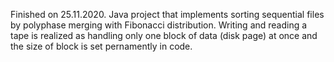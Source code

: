 Finished on 25.11.2020. Java project that implements sorting sequential files by polyphase merging with Fibonacci distribution. Writing and reading a tape is realized as handling only one block of data (disk page) at once and the size of block is set pernamently in code.
